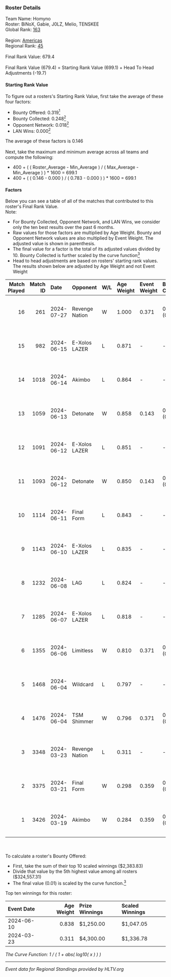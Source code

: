 ### Roster Details<br />
Team Name: Homyno<br />
Roster: BiNoX, Gabie, J0LZ, Melio, TENSKEE<br />
Global Rank: [163](../standings_global.md)<br />
<br />
Region: [Americas]( ../standings_americas.md)<br />
Regional Rank: [45]( ../standings_americas.md)<br />
<br />
Final Rank Value:  679.4<br />
<br />
Final Rank Value (679.4) = Starting Rank Value (699.1) + Head To Head Adjustments (-19.7)<br />

#### Starting Rank Value<br />
To figure out a rosters's Starting Rank Value, first take the average of these four factors:<br />
- Bounty Offered: 0.319[<sup>1</sup>](#table2)
- Bounty Collected: 0.248[<sup>2</sup>](#table1)
- Opponent Network: 0.018[<sup>2</sup>](#table1)
- LAN Wins: 0.000[<sup>2</sup>](#table1)

The average of these factors is 0.146<br />
<br />
Next, take the maximum and minimum average across all teams and compute the following:<br />
- 400 + ( ( Roster_Average - Min_Average ) / ( Max_Average - Min_Average ) ) * 1600 = 699.1
- 400 + ( ( 0.146 - 0.000 ) / ( 0.783 - 0.000 ) ) * 1600 = 699.1


#### Factors<br />
Below you can see a table of all of the matches that contributed to this roster's Final Rank Value.<br />
Note:<br />

- For Bounty Collected, Opponent Network, and LAN Wins, we consider only the ten best results over the past 6 months.
- Raw values for those factors are multiplied by Age Weight. Bounty and Opponent Network values are also multiplied by Event Weight. The adjusted value is shown in parenthesis.
- The final value for a factor is the total of its adjusted values divided by 10. Bounty Collected is further scaled by the curve function[<sup>3</sup>](#curveFunction)
- Head to head adjustments are based on rosters' starting rank values. The results shown below are adjusted by Age Weight and not Event Weight
<span id="table1"></span><br />


| Match Played | Match ID | Date       | Opponent       | W/L | Age Weight | Event Weight | Bounty Collected | Opponent Network | LAN Wins  | H2H Adj. | Roster                             |
| -: | -: | :- | :- | :- | :- | :- | :- | :- | :- | -: | :- |
|           16 |      261 | 2024-07-27 | Revenge Nation | W   | 1.000      | 0.371        | 0.007 (0.002)    | 0.101 (0.037)    | 0 (0.000) |    17.22 | BiNoX, Gabie, J0LZ, Melio, TENSKEE |
|           15 |      982 | 2024-06-15 | E-Xolos LAZER  | L   | 0.871      | -            | -                | -                | -         |    -9.25 | Gabie, J0LZ, Melio, TENSKEE, YuZ   |
|           14 |     1018 | 2024-06-14 | Akimbo         | L   | 0.864      | -            | -                | -                | -         |    -9.08 | Gabie, J0LZ, Melio, TENSKEE, YuZ   |
|           13 |     1059 | 2024-06-13 | Detonate       | W   | 0.858      | 0.143        | 0.000 (0.000)    | 0.073 (0.009)    | 0 (0.000) |     8.27 | Gabie, J0LZ, Melio, TENSKEE, YuZ   |
|           12 |     1091 | 2024-06-12 | E-Xolos LAZER  | L   | 0.851      | -            | -                | -                | -         |    -9.50 | Gabie, J0LZ, Melio, TENSKEE, YuZ   |
|           11 |     1093 | 2024-06-12 | Detonate       | W   | 0.850      | 0.143        | 0.000 (0.000)    | 0.073 (0.009)    | 0 (0.000) |     7.90 | Gabie, J0LZ, Melio, TENSKEE, YuZ   |
|           10 |     1114 | 2024-06-11 | Final Form     | L   | 0.843      | -            | -                | -                | -         |   -14.77 | Gabie, J0LZ, Melio, TENSKEE, YuZ   |
|            9 |     1143 | 2024-06-10 | E-Xolos LAZER  | L   | 0.835      | -            | -                | -                | -         |   -10.52 | Gabie, J0LZ, Melio, TENSKEE, YuZ   |
|            8 |     1232 | 2024-06-08 | LAG            | L   | 0.824      | -            | -                | -                | -         |    -8.54 | Gabie, J0LZ, Melio, TENSKEE, YuZ   |
|            7 |     1285 | 2024-06-07 | E-Xolos LAZER  | L   | 0.818      | -            | -                | -                | -         |   -11.60 | Gabie, J0LZ, Melio, TENSKEE, YuZ   |
|            6 |     1355 | 2024-06-06 | Limitless      | W   | 0.810      | 0.371        | 0.001 (0.000)    | 0.167 (0.050)    | 0 (0.000) |     9.22 | Gabie, J0LZ, Melio, TENSKEE, YuZ   |
|            5 |     1468 | 2024-06-04 | Wildcard       | L   | 0.797      | -            | -                | -                | -         |    -4.98 | Gabie, J0LZ, Melio, TENSKEE, YuZ   |
|            4 |     1476 | 2024-06-04 | TSM Shimmer    | W   | 0.796      | 0.371        | 0.020 (0.006)    | 0.199 (0.059)    | 0 (0.000) |    12.75 | Gabie, J0LZ, Melio, TENSKEE, YuZ   |
|            3 |     3348 | 2024-03-23 | Revenge Nation | L   | 0.311      | -            | -                | -                | -         |    -4.87 | Gabie, J0LZ, Melio, TENSKEE, YuZ   |
|            2 |     3375 | 2024-03-21 | Final Form     | W   | 0.298      | 0.359        | 0.003 (0.000)    | 0.066 (0.007)    | 0 (0.000) |     4.04 | Gabie, J0LZ, Melio, TENSKEE, YuZ   |
|            1 |     3426 | 2024-03-19 | Akimbo         | W   | 0.284      | 0.359        | 0.003 (0.000)    | 0.075 (0.008)    | 0 (0.000) |     4.03 | Gabie, J0LZ, Melio, TENSKEE, YuZ   |

<br />
<span id="table2"></span><br />
To calculate a roster's Bounty Offered:<br />

- First, take the sum of their top 10 scaled winnings ($2,383.83)
- Divide that value by the 5th highest value among all rosters ($324,557.31)
- The final value (0.01) is scaled by the curve function.[<sup>3</sup>](#curveFunction)

Top ten winnings for this roster:<br />

| Event Date | Age Weight | Prize Winnings | Scaled Winnings |
| :- | -: | :- | :- |
| 2024-06-10 |      0.838 | $1,250.00      | $1,047.05       |
| 2024-03-23 |      0.311 | $4,300.00      | $1,336.78       |


<span id="curveFunction"></span>_The Curve Function: 1 / ( 1 + abs( log10( x ) ) )_<br />

---
_Event data for Regional Standings provided by HLTV.org_<br />

